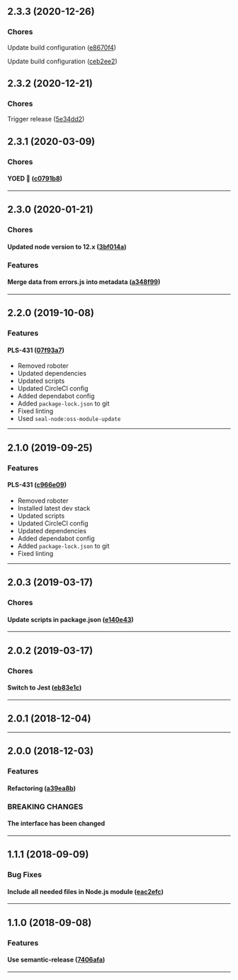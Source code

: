 ## 2.3.3 (2020-12-26)

### Chores


Update build configuration ([e8670f4](https://github.com/sealsystems/node-error/commit/e8670f4))

Update build configuration ([ceb2ee2](https://github.com/sealsystems/node-error/commit/ceb2ee2))

## 2.3.2 (2020-12-21)

### Chores


Trigger release ([5e34dd2](https://github.com/sealsystems/node-error/commit/5e34dd2))

## 2.3.1 (2020-03-09)

### Chores


#### YOED :tada: ([c0791b8](https://github.com/sealsystems/node-error/commit/c0791b8))



---

## 2.3.0 (2020-01-21)

### Chores


#### Updated node version to 12.x ([3bf014a](https://github.com/sealsystems/node-error/commit/3bf014a))

### Features


#### Merge data from errors.js into metadata ([a348f99](https://github.com/sealsystems/node-error/commit/a348f99))



---

## 2.2.0 (2019-10-08)

### Features


#### PLS-431 ([07f93a7](https://github.com/sealsystems/node-error/commit/07f93a7))

- Removed roboter
 - Updated dependencies
 - Updated scripts
 - Updated CircleCI config
 - Added dependabot config
 - Added `package-lock.json` to git
 - Fixed linting
 - Used `seal-node:oss-module-update`


---

## 2.1.0 (2019-09-25)

### Features


#### PLS-431 ([c966e09](https://github.com/sealsystems/node-error/commit/c966e09))

- Removed roboter
 - Installed latest dev stack
 - Updated scripts
 - Updated CircleCI config
 - Updated dependencies
 - Added dependabot config
 - Added `package-lock.json` to git
 - Fixed linting


---

## 2.0.3 (2019-03-17)

### Chores


#### Update scripts in package.json ([e140e43](https://github.com/sealsystems/node-error/commit/e140e43))



---

## 2.0.2 (2019-03-17)

### Chores


#### Switch to Jest ([eb83e1c](https://github.com/sealsystems/node-error/commit/eb83e1c))



---

## 2.0.1 (2018-12-04)



---

## 2.0.0 (2018-12-03)

### Features


#### Refactoring ([a39ea8b](https://github.com/sealsystems/node-error/commit/a39ea8b))



### BREAKING CHANGES

#### The interface has been changed

---

## 1.1.1 (2018-09-09)

### Bug Fixes


#### Include all needed files in Node.js module ([eac2efc](https://github.com/sealsystems/node-error/commit/eac2efc))



---

## 1.1.0 (2018-09-08)

### Features


#### Use semantic-release ([7406afa](https://github.com/sealsystems/node-error/commit/7406afa))



---
